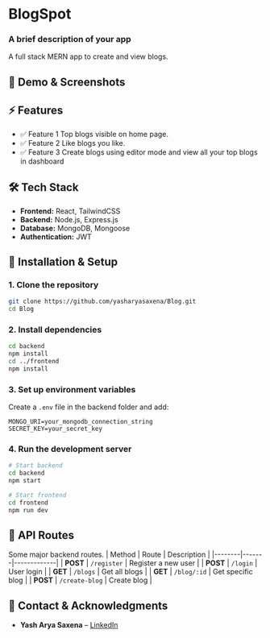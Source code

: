 # **BlogSpot**

### **A brief description of your app**  
A full stack MERN app to create and view blogs.

## **📸 Demo & Screenshots**  
  

  

## **⚡ Features**  
- ✅ Feature 1  Top blogs visible on home page.
- ✅ Feature 2  Like blogs you like.
- ✅ Feature 3  Create blogs using editor mode and view all your top blogs in dashboard 

## **🛠 Tech Stack**  
- **Frontend:** React, TailwindCSS
- **Backend:** Node.js, Express.js
- **Database:** MongoDB, Mongoose
- **Authentication:** JWT

## **🚀 Installation & Setup**  

### **1. Clone the repository**  
```sh
git clone https://github.com/yasharyasaxena/Blog.git
cd Blog
```

### **2. Install dependencies**  
```sh
cd backend
npm install
cd ../frontend
npm install
```

### **3. Set up environment variables**  
Create a `.env` file in the backend folder and add:  
```env
MONGO_URI=your_mongodb_connection_string
SECRET_KEY=your_secret_key
```

### **4. Run the development server**  
```sh
# Start backend
cd backend
npm start

# Start frontend
cd frontend
npm run dev
```

## **📌 API Routes**  
Some major backend routes.
| Method | Route | Description |
|--------|-------|-------------|
| **POST** | `/register` | Register a new user |
| **POST** | `/login` | User login |
| **GET** | `/blogs` | Get all blogs |
| **GET** | `/blog/:id` | Get specific blog |
| **POST** | `/create-blog` | Create blog |  

## **📧 Contact & Acknowledgments**  
- **Yash Arya Saxena** – [LinkedIn](www.linkedin.com/in/yash-arya-saxena-834021331)
